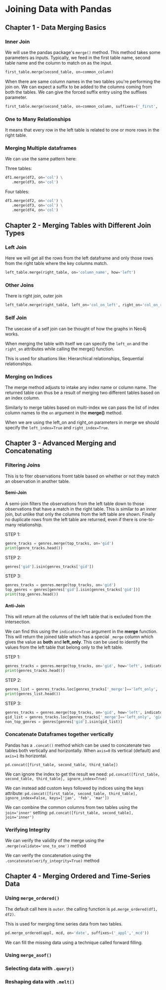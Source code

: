 # Joining Data with Pandas

## Chapter 1 - Data Merging Basics

### Inner Join

We will use the pandas package's `merge()` method. This method takes some parameters as inputs. Typically, we feed in the first table name, second table name and the column to match on as the input.

```python
first_table.merge(second_table, on=common_column)
```

When there are same column names in the two tables you're performing the join on. We can expect a suffix to be added to the columns coming from both the tables. We can give the forced suffix entry using the suffixes parameter.

```python
first_table.merge(second_table, on=common_column, suffixes=('_first', 'second'))
```

### One to Many Relationships

It means that every row in the left table is related to one or more rows in the right table.

### Merging Multiple dataframes

We can use the same pattern here:

Three tables:
```python
df1.merge(df2, on='col') \
   .merge(df3, on='col')
```

Four tables:
```python
df1.merge(df2, on='col') \
   .merge(df3, on='col') \
   .merge(df4, on='col')
```

## Chapter 2 - Merging Tables with Different Join Types

### Left Join

Here we will get all the rows from the left dataframe and only those rows from the right table where the key columns match.

```python
left_table.merge(right_table, on='column_name', how='left')
```

### Other Joins

There is right join, outer join

```python
left_table.merge(right_table, left_on='col_on_left', right_on='col_on_right', how='outer')
```

### Self Join

The usecase of a self join can be thought of how the graphs in Neo4j works.

When merging the table with itself we can specify the `left_on` and the `right_on` attributes while calling the merge() function.

This is used for situations like: Hierarchical relationships, Sequential relationships.

### Merging on Indices

The merge method adjusts to intake any index name or column name. The returned table can thus be a result of merging two different tables based on an index column.

Similarly to merge tables based on multi-index we can pass the list of index column names to the `on` argument in the **merge()** method.

When we are using the left_on and right_on parameters in merge we should specify the `left_index=True` and `right_index=True`.

## Chapter 3 - Advanced Merging and Concatenating

### Filtering Joins

This is to fiter observations fromt table based on whether or not they match an observation in another table.

#### Semi-Join

A semi-join filters the observations from the left table down to those observations that have a match in the right table. This is similar to an inner join, but unlike that only the columns from the left table are shown. Finally no duplicate rows from the left table are returned, even if there is one-to-many relationship.

STEP 1:
```python
genre_tracks = genres.merge(top_tracks, on='gid')
print(genre_tracks.head())
```

STEP 2: 
```python
genres['gid'].isin(genres_tracks['gid'])
```

STEP 3:
```python
genres_tracks = genres.merge(top_tracks, on='gid')
top_genres = genres[genres['gid'].isin(genres_tracks['gid'])]
print(top_genres.head())
```

#### Anti-Join

This will return all the columns of the left table that is excluded from the intersection.

We can find this using the `indicator=True` argument in the **merge** function. This will return the joined table which has a special `_merge` column which gives the value as **both** and **left_only**. This can be used to identify the values from the left table that belong only to the left table.

STEP 1:
```python
genres_tracks = genres.merge(top_tracks, on='gid', how='left', indicator=True)
print(genres_tracks.head())
```

STEP 2:
```python
genres_list = genres_tracks.loc[genres_tracks['_merge']=='left_only', 'gid']
print(genres_list.head())
```

STEP 3:
```python
genres_tracks = genres.merge(top_tracks, on='gid', how='left', indicator=True)
gid_list = genres_tracks.loc[genres_tracks['_merge']=='left_only', 'gid']
non_top_genres = genres[genres['gid'].isin(gid_list)]
```

### Concatenate Dataframes together vertically

Pandas has a `.concat()` method which can be used to concatenate two tables both vertically and horizontally. When `axis=0` its vertical (default) and `axis=1` its horizontal.

`pd.concat([first_table, second_table, third_table])`

We can ignore the index to get the result we need:
`pd.concat([first_table, second_table, third_table], ignore_index=True)`

We can instead add custom keys followed by indices using the keys attribute:
`pd.concat([first_table, second_table, third_table], ignore_index=False, keys=['jan', 'feb', 'mar'])`

We can combine the common columns from two tables using the `join='inner'` setting:
`pd.concat([first_table, second_table], join='inner')`


### Verifying Integrity

We can verify the validity of the merge using the `.merge(validate='one_to_one')` method

We can verify the concatenation using the `.concatenate(verify_integrity=True)` method

## Chapter 4 - Merging Ordered and Time-Series Data

### Using `merge_ordered()`

The default call here is `outer`. the calling function is `pd.merge_ordered(df1, df2)`.

This is used for merging time series data from two tables.
```python
pd.merge_ordered(appl, mcd, on='date', suffixes=('_appl','_mcd'))
```

We can fill the missing data using a technique called forward filling.

### Using `merge_asof()`

### Selecting data with `.query()`

### Reshaping data with `.melt()`
